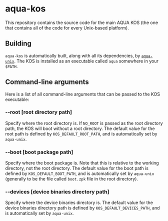 # aqua-kos

This repository contains the source code for the main AQUA KOS (the one that contains all of the code for every Unix-based platform).

## Building

`aqua-kos` is automatically built, along with all its dependencies, by [`aqua-unix`](https://github.com/inobulles/aqua-unix). The KOS is installed as an executable called `aqua` somewhere in your `$PATH`.

## Command-line arguments

Here is a list of all command-line arguments that can be passed to the KOS executable:

### --root [root directory path]

Specify where the root directory is.
If `NO_ROOT` is passed as the root directory path, the KOS will boot without a root directory.
The default value for the root path is defined by `KOS_DEFAULT_ROOT_PATH`, and is automatically set by `aqua-unix`.

### --boot [boot package path]

Specify where the boot package is.
Note that this is relative to the working directory, not the root directory.
The default value for the boot path is defined by `KOS_DEFAULT_BOOT_PATH`, and is automatically set by `aqua-unix` (generally to be the file called `boot.zpk` file in the root directory).

### --devices [device binaries directory path]

Specify where the device binaries directory is.
The default value for the device binaries directory path is defined by `KOS_DEFAULT_DEVICES_PATH`, and is automatically set by `aqua-unix`.